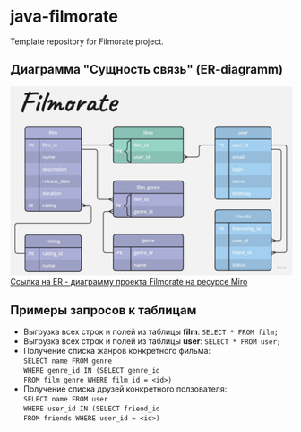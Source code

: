 # java-filmorate
Template repository for Filmorate project.  
## Диаграмма "Сущность связь" (ER-diagramm)
![ER - диаграмма проекта Filmorate](src/main/resources/Entity%20Relationship%20Diagram.jpg)<br>
[Ссылка на ER - диаграмму проекта Filmorate на ресурсе Miro](https://miro.com/welcomeonboard/MkpPbkM2Z1NOckt0TDlycXNHaFFab0xmTUtVYmpKMzdwRktHWnRKeWN5TUlIUVRFc28yaWZzTXpUY0dremRGWHwzNDU4NzY0NTU3NDQxMjc4NzQ0fDI=?share_link_id=408133644286)

## Примеры запросов к таблицам
* Выгрузка всех строк и полей из таблицы **film**: ```SELECT * FROM film;```
* Выгрузка всех строк и полей из таблицы **user**: ```SELECT * FROM user;``` 
* Получение списка жанров конкретного фильма: <br> 
```SELECT name FROM genre``` <br>
```WHERE genre_id IN (SELECT genre_id``` <br> 
```FROM film_genre WHERE film_id = <id>)```
* Получение списка друзей конкретного ползователя: <br>
```SELECT name FROM user``` <br>
```WHERE user_id IN (SELECT friend_id``` <br>
```FROM friends WHERE user_id = <id>)```

